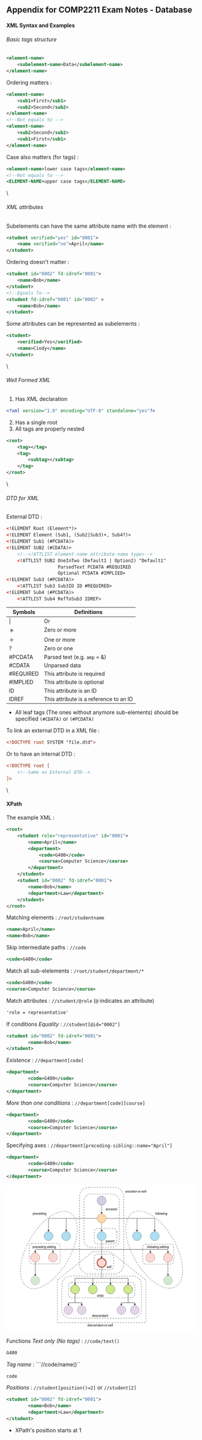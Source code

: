 ## Appendix for COMP2211 Exam Notes - Database

#### XML Syntax and Examples
###### Basic tags structure 
```xml
<element-name>
    <subelement-name>Data</subelement-name>
</element-name>
```

Ordering matters : 
```xml
<element-name>
    <sub1>First</sub1>
    <sub2>Second</sub2>
</element-name>
<!--Not equals to -->
<element-name>
    <sub2>Second</sub2>
    <sub1>First</sub1>
</element-name>
```

Case also matters (for tags) :
```xml
<element-name>lower case tags</element-name>
<!--Not equals to -->
<ELEMENT-NAME>upper case tags</ELEMENT-NAME>
```
\
###### XML attributes
Subelements can have the same attribute name with the element :
```xml
<student verified="yes" id="0001">
    <name verified="no">April</name>
</student>
```

Ordering doesn't matter :
```xml
<student id="0002" fd-idref="0001">
    <name>Bob</name>
</student>
<!--Equals To-->
<student fd-idref="0001" id="0002" >
    <name>Bob</name>
</student>
```

Some attributes can be represented as subelements :
```xml
<student>
    <verified>Yes</verified>
    <name>Cindy</name>
</student>
```
\
###### Well Formed XML
1. Has XML declaration
```xml
<?xml version="1.0" encoding="UTF-8" standalone="yes"?>
```

2. Has a single root
3. All tags are properly nested
```xml
<root>
    <tag></tag>
    <tag>
        <subtag></subtag>
    </tag>
</root>
```
\
###### DTD for XML
External DTD :
```xml
<!ELEMENT Root (Element*)>
<!ELEMENT Element (Sub1, (Sub2|Sub3)+, Sub4?)>
<!ELEMENT Sub1 (#PCDATA)> 
<!ELEMENT SUB2 (#CDATA)> 
    <!--<!ATTLIST element-name attribute-name type>-->
    <!ATTLIST SUB2 OneInTwo (Default1 | Option2) "Default1"
                   ParsedText PCDATA #REQUIRED
                   Optional PCDATA #IMPLIED>
<!ELEMENT Sub3 (#PCDATA)>
    <!ATTLIST Sub3 Sub3ID ID #REQUIRED>
<!ELEMENT Sub4 (#PCDATA)>
    <!ATTLIST Sub4 RefToSub3 IDREF>
```
| Symbols | Definitions |
| ------- | ----------- |
| \| | Or |
| ＊ | Zero or more |
| ＋ | One or more |
| ? | Zero or one |
| #PCDATA | Parsed text (e.g. ```amp``` = &) |
| #CDATA | Unparsed data |
| #REQUIRED | This attribute is required |
| #IMPLIED | This attribute is optional |
| ID | This attribute is an ID |
| IDREF | This attribute is a reference to an ID |
* All leaf tags (The ones without anymore sub-elements) should be specified ```(#CDATA)``` or ```(#PCDATA)```

To link an external DTD in a XML file :
```xml
<!DOCTYPE root SYSTEM "file.dtd">
```
Or to have an internal DTD :
```xml
<!DOCTYPE root [
    <!--Same as External DTD-->
]>
```
\
#### XPath
The example XML :
```xml
<root>
    <student role="representative" id="0001">
        <name>April</name>
        <department>
            <code>G400</code>
            <course>Computer Science</course>
        </department>
    </student>
    <student id="0002" fd-idref="0001">
        <name>Bob</name>
        <department>Law</department>
    </student>
</root>
```

Matching elements : ```/root/studentname```
```xml
<name>April</name>
<name>Bob</name>
```

Skip intermediate paths : ```//code```
```xml
<code>G400</code>
```

Match all sub-elelements : ```/root/student/department/*```
```xml
<code>G400</code>
<course>Computer Science</course>
```

Match attributes : ```//student/@role``` (```@``` indicates an attribute)
```xml
'role = representative'
```

If conditions
*Equality* : ```//student[@id="0002"]```
```xml
<student id="0002" fd-idref="0001">
        <name>Bob</name>
</student>
```

*Existence* : ```//department[code]```
```xml
<department>
        <code>G400</code>
        <course>Computer Science</course>
</department>
```

*More than one conditions* : ```//department[code][course]```
```xml
<department>
        <code>G400</code>
        <course>Computer Science</course>
</department>
```

Specifying axes : ```//department[preceding-sibling::name="April"]```
```xml
<department>
        <code>G400</code>
        <course>Computer Science</course>
</department>
```
![axes](images/axes.png)

Functions
*Text only (No tags)* : ```//code/text()```
```xml
G400
```

*Tag name* : ```//code/name()``
```xml
code
```

*Positions* : ```//student[position()=2]``` or ```//student[2]```
```xml
<student id="0002" fd-idref="0001">
        <name>Bob</name>
        <department>Law</department>
</student>
```
* XPath's position starts at 1